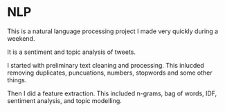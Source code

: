 # NLP
This is a natural language processing project I made very quickly during a weekend.

It is a sentiment and topic analysis of tweets.

I started with preliminary text cleaning and processing. This inlucded removing duplicates, puncuations, numbers, stopwords and some other things.

Then I did a feature extraction. This included n-grams, bag of words, IDF, sentiment analysis, and topic modelling.
